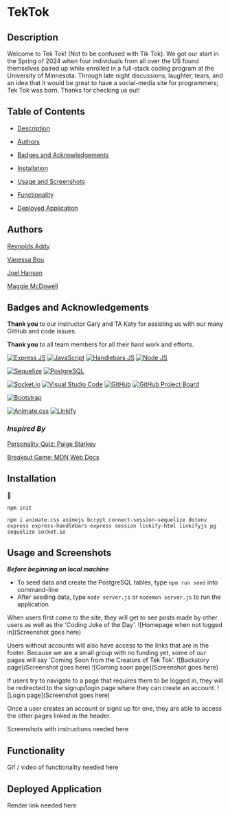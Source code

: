 # TekTok

## Description

Welcome to Tek Tok! (Not to be confused with Tik Tok). We got our start in the Spring of 2024 when four individuals from all over the US found themselves paired up while enrolled in a full-stack coding program at the University of Minnesota. Through late night discussions, laughter, tears, and an idea that it would be great to have a social-media site for programmers; Tek Tok was born. Thanks for checking us out! 

## Table of Contents

* [Description](#description)

* [Authors](#authors)

* [Badges and Acknowledgements](#badges-and-acknowledgements)

* [Installation](#installation)

* [Usage and Screenshots](#usage-and-screenshots)

* [Functionality](#functionality)

* [Deployed Application](#deployed-application)

## Authors

[Reynolds Addy](https://github.com/Reynoldscode)

[Vanessa Bou](https://github.com/rvbouu)

[Joel Hansen](https://github.com/JoelhansenMN)

[Maggie McDowell](https://github.com/magtron3030)

## Badges and Acknowledgements

**Thank you** to our instructor Gary and TA Katy for assisting us with our many GitHub and code issues.

**Thank you** to all team members for all their hard work and efforts.

[![Express JS](https://img.shields.io/badge/Express%20js-000000?style=for-the-badge&logo=express&logoColor=white)](https://expressjs.com/)
[![JavaScript](https://img.shields.io/badge/JavaScript-323330?style=for-the-badge&logo=javascript&logoColor=F7DF1E)](https://www.javascript.com/)
[![Handlebars JS](https://img.shields.io/badge/Handlebars%20js-f0772b?style=for-the-badge&logo=handlebarsdotjs&logoColor=black)](https://handlebarsjs.com/)
[![Node JS](https://img.shields.io/badge/Node%20js-339933?style=for-the-badge&logo=nodedotjs&logoColor=white)](https://nodejs.org/en)

[![Sequelize](https://img.shields.io/badge/Sequelize-52B0E7?style=for-the-badge&logo=Sequelize&logoColor=white)](https://sequelize.org/)
[![PostgreSQL](https://img.shields.io/badge/PostgreSQL-316192?style=for-the-badge&logo=postgresql&logoColor=white)](https://www.postgresql.org/)

[![Socket.io](https://img.shields.io/badge/Socket.io-010101?&style=for-the-badge&logo=Socket.io&logoColor=white)](https://socket.io/)
[![Visual Studio Code](https://img.shields.io/badge/Visual_Studio_Code-0078D4?style=for-the-badge&logo=visual%20studio%20code&logoColor=white)](https://code.visualstudio.com/)
[![GitHub](https://img.shields.io/badge/GitHub-100000?style=for-the-badge&logo=github&logoColor=white)](https://github.com/)
[![GitHub Project Board](https://img.shields.io/badge/GitHub_Project_Board-100000?style=for-the-badge&logo=github&logoColor=white)](https://github.com/users/rvbouu/projects/1)

[![Bootstrap]( https://img.shields.io/badge/Bootstrap-563D7C?style=for-the-badge&logo=bootstrap&logoColor=white)](https://getbootstrap.com)

[![Animate.css](https://img.shields.io/badge/Animate.css-orange)](https://animate.style/)
[![Linkify](https://img.shields.io/badge/linkify-blue)](https://linkify.js.org/)

### *Inspired By*

[Personality Quiz: Paige Starkey](https://codepen.io/paigeellenstark/pen/MVGYWO)

[Breakout Game: MDN Web Docs](https://developer.mozilla.org/en-US/docs/Games/Tutorials/2D_Breakout_game_pure_JavaScript)

## Installation

💾

`npm init`

`npm i animate.css animejs bcrypt connect-session-sequelize
dotenv express express-handlebars express session linkify-html linkifyjs pg sequelize socket.io`

## Usage and Screenshots

***Before beginning on local machine***

- To seed data and create the PostgreSQL tables, type `npm run seed` into command-line
- After seeding data, type `node server.js` or `nodemon server.js` to run the application.

When users first come to the site, they will get to see posts made by other users as well as the 'Coding Joke of the Day'.
![Homepage when not logged in](Screenshot goes here)

Users without accounts will also have access to the links that are in the footer. Because we are a small group with no funding yet, some of our pages will say 'Coming Soon from the Creators of Tek Tok'.
![Backstory page](Screenshot goes here)
![Coming soon page](Screenshot goes here)

If users try to navigate to a page that requires them to be logged in, they will be redirected to the signup/login page where they can create an account.
![Login page](Screenshot goes here)

Once a user creates an account or signs up for one, they are able to access the other pages linked in the header.

Screenshots with instructions needed here

## Functionality

Gif / video of functionality needed here

## Deployed Application

Render link needed here